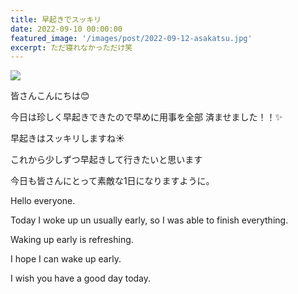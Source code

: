 ```yaml
---
title: 早起きでスッキリ
date: 2022-09-10 00:00:00
featured_image: '/images/post/2022-09-12-asakatsu.jpg'
excerpt: ただ寝れなかっただけ笑
---
```


![](https://yutarochan.github.io/yurumina/images/post/2022-09-12-asakatsu.jpg)

皆さんこんにちは😊

今日は珍しく早起きできたので早めに用事を全部
済ませました！！✨

早起きはスッキリしますね☀️

これから少しずつ早起きして行きたいと思います

今日も皆さんにとって素敵な1日になりますように。

Hello everyone. 

Today I woke up un usually early, so I was able to finish everything. 

Waking up early is refreshing. 

I hope I can wake up early. 

I wish you have a good day today. 
